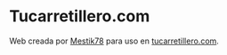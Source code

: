 # Tucarretillero.com
Web creada por [Mestik78](https://github.com/Mestik78) para uso en [tucarretillero.com](https://tucarretillero.com).

